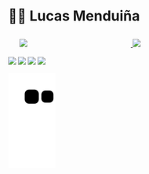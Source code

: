<link rel="stylesheet" href="https://cdn.jsdelivr.net/gh/devicons/devicon@v2.14.0/devicon.min.css">

<h1>🙅‍♂️ Lucas Menduiña</h1>
  

  ##

<div align="center">
  <a href="https://github.com/ImNotMenduina">
  
  <img width="45%" src="https://github-readme-stats.vercel.app/api/top-langs/?username=ImNotMenduina&layout=compact&langs_count=7&theme=midnight-purple&hide=Hack" style="display:inline-block"/>
  <img width="45%" src="https://github-readme-stats.vercel.app/api?username=ImNotMenduina&show_icons=true&theme=midnight-purple&include_all_commits=true&count_private=true" style="display:inline-block"/>

    
</div>
  
 
  
  <div align="left"><br> 
  <a href="#" target="_blank"><img src="https://img.shields.io/badge/-Instagram-%23E4405F?style=for-the-badge&logo=instagram&logoColor=white" target="_blank"></a>
  <a href="#" target="_blank"><img src="https://img.shields.io/badge/Discord-7289DA?style=for-the-badge&logo=discord&logoColor=white" target="_blank"></a> 
  <a href = "mailto:mynameis_menduina@outlook.com"><img src="https://img.shields.io/badge/-Gmail-%23333?style=for-the-badge&logo=gmail&logoColor=white" target="_blank"></a>
  <a href="https://www.linkedin.com/in/lucas-mendui%C3%B1a-380416232/" target="_blank"><img src="https://img.shields.io/badge/-LinkedIn-%230077B5?style=for-the-badge&logo=linkedin&logoColor=white" target="_blank"></a> 
  </div>
 
  ![Snake animation](https://github.com/ImNotMenduina/ImNotMenduina/blob/output/github-contribution-grid-snake.svg)
 

<!--
**ImNotMenduina/ImNotMenduina** is a ✨ _special_ ✨ repository because its `README.md` (this file) appears on your GitHub profile.

Here are some ideas to get you started:

- 🔭 I’m currently working on ...
- 🌱 I’m currently learning ...
- 👯 I’m looking to collaborate on ...
- 🤔 I’m looking for help with ...
- 💬 Ask me about ...
- 📫 How to reach me: ...
- 😄 Pronouns: ...
- ⚡ Fun fact: ...
-->

